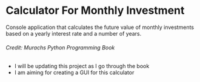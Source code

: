# Calculator For Monthly Investment
Console application that calculates the future value of monthly investments based on a yearly interest rate and a number of years.
###### Credit: Murachs Python Programming Book
- I will be updating this project as I go through the book 
- I am aiming for creating a GUI for this calculator 
